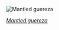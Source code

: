 
![Mantled guereza](https://upload.wikimedia.org/wikipedia/commons/thumb/c/cc/Abyssinian_black-and-white_colobus_%28Colobus_guereza_guereza%29_male_head.jpg/525px-Abyssinian_black-and-white_colobus_%28Colobus_guereza_guereza%29_male_head.jpg)

*[Mantled guereza](https://wikipedia.org/wiki/File:Abyssinian_black-and-white_colobus_(Colobus_guereza_guereza)_male_head.jpg)*
